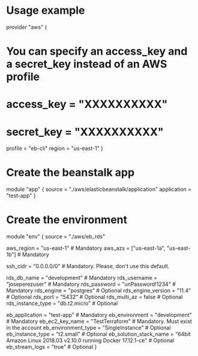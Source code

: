 # Usage example
provider "aws" {
  # You can specify an access_key and a secret_key instead of an AWS profile
  # access_key = "XXXXXXXXXX"
  # secret_key = "XXXXXXXXXX"
  profile = "eb-cli"
  region  = "us-east-1"
}

# Create the beanstalk app
module "app" {
  source = "./aws/elasticbeanstalk/application"
  application = "test-app"
}

# Create the environment
module "env" {
  source = "./aws/eb_rds"

  aws_region = "us-east-1"                  # Mandatory
  aws_azs    = ["us-east-1a", "us-east-1b"] # Mandatory

  ssh_cidr = "0.0.0.0/0"                    # Mandatory. Please, don't use this default.

  rds_db_name         = "development"       # Mandatory
  rds_username        = "joseperezuser"     # Mandatory
  rds_password        = "unPassword!1234"   # Mandatory
  rds_engine          = "postgres"          # Optional
  rds_engine_version  = "11.4"              # Optional
  rds_port            = "5432"              # Optional
  rds_multi_az        = false               # Optional
  rds_instance_type   = "db.t2.micro"       # Optional

  eb_application         = "test-app"       # Mandatory
  eb_environment         = "development"    # Mandatory
  eb_ec2_key_name        = "TestTerraform"  # Mandatory. Must exist in the account
  eb_environment_type    = "SingleInstance" # Optional
  eb_instance_type       = "t2.small"       # Optional
  eb_solution_stack_name = "64bit Amazon Linux 2018.03 v2.10.0 running Docker 17.12.1-ce" # Optional
  eb_stream_logs         = "true"           # Optional
}
